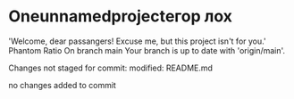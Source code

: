 # Oneunnamedprojectегор лох

'Welcome, dear passangers! Excuse me, but this project isn't for you.'
														Phantom Ratio
On branch main
Your branch is up to date with 'origin/main'.

Changes not staged for commit:
	modified:   README.md

no changes added to commit
